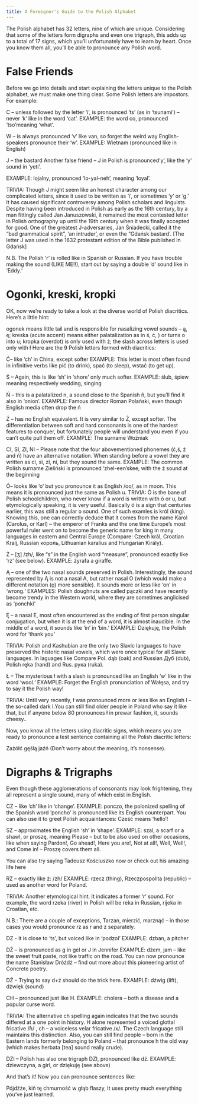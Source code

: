 ```yaml
---
title: A Foreigner's Guide to the Polish Alphabet
---
```


The Polish alphabet has 32 letters, nine of which are unique. Considering that some of the letters form digraphs and even one trigraph, this adds up to a total of 17 signs, which you’ll unfortunately have to learn by heart. Once you know them all, you’ll be able to pronounce any Polish word.

# False Friends

Before we go into details and start explaining the letters unique to the Polish alphabet, we must make one thing clear. Some Polish letters are impostors. For example:

C – unless followed by the letter ‘i’, is pronounced ‘ts’ (as in ‘tsunami’) – never ‘k’ like in the word ‘cat’.
EXAMPLE: the word co, pronounced ‘tso’meaning ‘what’.

W – is always pronounced ‘v’ like van, so forget the weird way English-speakers pronounce their ‘w’.
EXAMPLE: Wietnam (pronounced like in English)

J – the bastard
Another false friend – J in Polish is pronounced’y’, like the ‘y’ sound in ‘yeti’.

EXAMPLE: lojalny, pronounced ‘lo-yal-neh’, meaning ‘loyal’.

TRIVIA: Though J might seem like an honest character among our complicated letters, since it used to be written as ‘i’, or sometimes ‘y’ or ‘g.’ It has caused significant controversy among Polish scholars and linguists. Despite having been introduced in Polish as early as the 16th century, by a man fittingly called Jan Januszowski, it remained the most contested letter in Polish orthography up until the 19th century when it was finally accepted for good. One of the greatest J-adversaries, Jan Śniadecki, called it the “bad grammatical spirit”, ‘an intruder’, or even the “Gdańsk bastard’. [The letter J was used in the 1632 protestant edition of the Bible published in Gdańsk]

N.B. The Polish ‘r’ is rolled like in Spanish or Russian. If you have trouble making the sound (LIKE ME!!), start out by saying a double ‘d’ sound like in ‘Eddy.‘

# Ogonki, kreski, kropki 

OK, now we’re ready to take a look at the diverse world of Polish diacritics. Here’s a little hint:

ogonek means little tail and is responsible for nasalizing vowel sounds – ą, ę;
kreska (acute accent) means either palatalization as in ś, ć, ) or turns o into u;
kropka (overdot) is only used with ż;
the slash across letters is used only with ł
Here are the 9 Polish letters formed with diacritics:

Ć– like ‘ch’ in China, except softer
EXAMPLE: This letter is most often found in infinitive verbs like pić (to drink), spać (to sleep), wstać (to get up).

Ś – Again, this is like ‘sh’ in ‘shore’ only much softer.
EXAMPLE: ślub, śpiew meaning respectively wedding, singing

Ń – this is a palatalized n, a sound close to the Spanish ñ, but you’ll find it also in ‘onion’.
EXAMPLE: Famous director Roman Polański, even though English media often drop the ń

Ź – has no English equivalent. It is very similar to Ż, except softer. The differentiation between soft and hard consonants is one of the hardest features to conquer, but fortunately people will understand you even if you can’t quite pull them off.
EXAMPLE: The surname Woźniak

CI, SI, ZI, NI – Please note that the four abovementioned phonemes (ć,ś, ź and ń) have an alternative notation. When standing before a vowel they are written as ci, si, zi, ni, but they sound the same.
EXAMPLE: The common Polish surname Zieliński is pronounced ‘zhel-een’skee, with the ź sound at the beginning

Ó– looks like ‘o’ but you pronounce it as English /oo/, as in moon. This means it is pronounced just the same as Polish u.
TRIVIA: Ó is the bane of Polish schoolchildren, who never know if a word is written with ó or u, but etymologically speaking, it is very useful. Basically ó is a sign that centuries earlier, this was still a regular o sound. One of such examles is król (king). Knowing this, one can correctly deduce that it comes from the name Karol (Carolus, or Karl) – the emperor of Franks and the one time Europe’s most powerful ruler went on to become the generic name for king in many languages in eastern and Central Europe (Compare: Czech král, Croatian Kralj, Russian король, Lithuanian karalius and Hungarian Király).

Ż – [ʒ] /zh/, like “s” in the English word “measure”, pronounced exactly like ‘rz’ (see below).
EXAMPLE: żyrafa a giraffe.

Ą – one of the two nasal sounds preserved in Polish. Interestingly, the sound represented by Ą is not a nasal A, but rather nasal O (which would make a different notation (ǫ) more sensible). It sounds more or less like ‘on’ in ‘wrong.‘
EXAMPLES: Polish doughnuts are called pączki and have recently become trendy in the Western world, where they are sometimes anglicised as ‘ponchki’

Ę – a nasal E, most often encountered as the ending of first person singular conjugation, but when it is at the end of a word, it is almost inaudible. In the middle of a word, it sounds like ‘in’ in ‘bin.‘
EXAMPLE: Dziękuję, the Polish word for ‘thank you’

TRIVIA: Polish and Kashubian are the only two Slavic languages to have preserved the historic nasal vowels, which were once typical for all Slavic languages. In laguages like Compare Pol. dąb (oak) and Russian Дуб (dub), Polish ręka (hand) and Rus. рука (ruka).

Ł – The mysterious ł with a slash is pronounced like an English ‘w’ like in the word ‘wool.‘
EXAMPLE: Forget the English pronunciation of Wałęsa, and try to say it the Polish way!

TRIVIA: Until very recently, ł was pronounced more or less like an English l – the so-called dark l.You can still find older people in Poland who say it like that, but if anyone below 80 pronounces ł in prewar fashion, it, sounds cheesy..

Now, you know all the letters using diacritic signs, which means you are ready to pronounce a test sentence containing all the Polish diacritic letters:

Zażółć gęślą jaźń
(Don’t worry about the meaning, it’s nonsense).

# Digraphs & Trigraphs

Even though these agglomerations of consonants may look frightening, they all represent a single sound, many of which exist in English.

CZ – like ‘ch’ like in ‘change’.
EXAMPLE: ponczo, the polonized spelling of the Spanish word ‘poncho’ is pronounced like its English counterpart. You can also use it to greet Polish acquaintances: Cześć means ‘hello’!

SZ – approximates the English ‘sh’ in ‘shape’.
EXAMPLE: szal, a scarf or a shawl, or proszę, meaning Please – but to be also used on other occasions, like when saying Pardon!, Go ahead!, Here you are!, Not at all!, Well, Well!, and Come in! – Proszę covers them all.

You can also try saying Tadeusz Kościuszko now or check out his amazing life here

RZ – exactly like ż: /zh/
EXAMPLE: rzecz (thing), Rzeczpospolita (republic) – used as another word for Poland.

TRIVIA: Another etymological hint. It indicates a former ‘r’ sound. For example, the word rzeka (river) in Polish will be reka in Russian, rijeka in Croatian, etc.

N.B.: There are a couple of exceptions, Tarzan, mierzić, marznąć – in those cases you would pronounce rz as r and z separately.

DZ - it is close to ‘ts’, but voiced like in ‘podzol’
EXAMPLE: dzban, a pitcher

DŻ – is pronounced as g in gel or J in Jennifer
EXAMPLE: dżem, jam – like the sweet fruit paste, not like traffic on the road. You can now pronounce the name Stanisław Dróżdż – find out more about this pioneering artist of Concrete poetry.

DŹ – Trying to say d+ź should do the trick here.
EXAMPLE: dźwig (lift), dźwięk (sound)

CH – pronounced just like H.
EXAMPLE: cholera – both a disease and a popular curse word.

TRIVIA: The alternative ch spelling again indicates that the two sounds differed at a one point in history. H alone represented a voiced glottal fricative /ɦ/ , ch – a voiceless velar fricative /x/. The Czech language still maintains this distinction. Also, you can still find people – born in the Eastern lands formerly belonging to Poland – that pronounce h the old way (which makes herbata [tea] sound really crude).

DZI – Polish has also one trigraph DZI, pronounced like dź.
EXAMPLE: dziewczyna, a girl, or dziękuję (see above)

And that’s it! Now you can pronounce sentences like:

Pójdźże, kiń tę chmurność w głąb flaszy,
It uses pretty much everything you’ve just learned.




